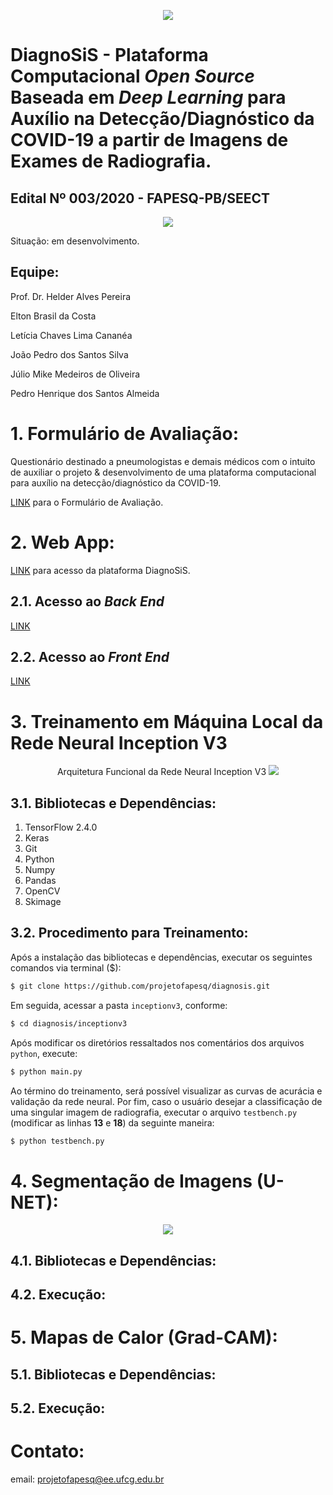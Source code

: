 <p align="center">
  <img src="https://user-images.githubusercontent.com/68599113/96298544-a289a800-0fc0-11eb-9494-d3b388df8cc0.png">
</p>

# DiagnoSiS - Plataforma Computacional *Open Source* Baseada em *Deep Learning* para Auxílio na Detecção/Diagnóstico da COVID-19 a partir de Imagens de Exames de Radiografia.

## Edital Nº 003/2020 - FAPESQ-PB/SEECT

<p align="center">
  <img src="https://user-images.githubusercontent.com/68599113/96297444-dbc11880-0fbe-11eb-9abb-83eca9bcf28d.png">
</p>

Situação: em desenvolvimento.

## Equipe:

Prof. Dr. Helder Alves Pereira

Elton Brasil da Costa

Letícia Chaves Lima Cananéa

João Pedro dos Santos Silva

Júlio Mike Medeiros de Oliveira

Pedro Henrique dos Santos Almeida

# 1. Formulário de Avaliação:

Questionário destinado a pneumologistas e demais médicos com o intuito de auxiliar o projeto & desenvolvimento de uma plataforma computacional para auxílio na detecção/diagnóstico da COVID-19. 

[LINK](https://docs.google.com/forms/d/e/1FAIpQLSdoAiUnwLP0w4MZqvo7KIw2O3LXweXnYSKDZTIaGCIujM6rRg/viewform?usp=pp_url) para o Formulário de Avaliação.

# 2. Web App:

[LINK](https://projetofapesq.github.io/app/) para acesso da plataforma DiagnoSiS.

## 2.1. Acesso ao *Back End* 

[LINK](https://github.com/projetofapesq/app-backend)

## 2.2. Acesso ao *Front End* 

[LINK](https://github.com/projetofapesq/app-frontend)

# 3. Treinamento em Máquina Local da Rede Neural Inception V3

<p align="center">
  Arquitetura Funcional da Rede Neural Inception V3
  <img src="https://user-images.githubusercontent.com/68599113/112775061-ba526700-9009-11eb-938e-57ffaa661774.png">
</p>

## 3.1. Bibliotecas e Dependências:

1. TensorFlow 2.4.0
2. Keras
3. Git
4. Python
5. Numpy
6. Pandas
7. OpenCV
8. Skimage

## 3.2. Procedimento para Treinamento:

Após a instalação das bibliotecas e dependências, executar os seguintes comandos via terminal ($):
```bash
$ git clone https://github.com/projetofapesq/diagnosis.git
```

Em seguida, acessar a pasta ```inceptionv3```, conforme:
```bash
$ cd diagnosis/inceptionv3
```

Após modificar os diretórios ressaltados nos comentários dos arquivos ```python```, execute:
```bash
$ python main.py
```

Ao término do treinamento, será possível visualizar as curvas de acurácia e validação da rede neural. Por fim, caso o usuário desejar a classificação de uma singular imagem de radiografia, executar o arquivo ```testbench.py``` (modificar as linhas **13** e **18**) da seguinte maneira:
```bash
$ python testbench.py 
```

# 4. Segmentação de Imagens (U-NET):

<p align="center">
  <img src="https://user-images.githubusercontent.com/68599113/112770698-ef54be80-8ff5-11eb-85dd-9bc6b8e17148.jpg">
</p>

## 4.1. Bibliotecas e Dependências:

## 4.2. Execução:

# 5. Mapas de Calor (Grad-CAM):

## 5.1. Bibliotecas e Dependências:

## 5.2. Execução:

# Contato:

email: projetofapesq@ee.ufcg.edu.br



